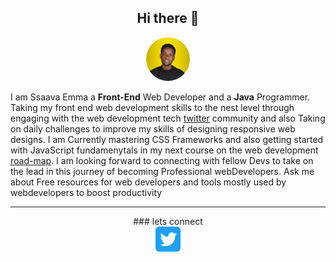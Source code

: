 <div align="center">
  
  ## Hi there 👋
  
</div>

<div align="center">
  
  <img src="IMAGES/mine.jpg" style="width: 70px; height: 70px; border-radius: 50%;">
  
</div>

I am Ssaava Emma a **Front-End** Web Developer and a **Java** Programmer.
Taking my front end web development skills to the nest level through engaging with the web development tech [twitter](https://twitter.com/ssava_ema) community and also Taking on daily challenges to improve my skills of designing responsive web designs.
I am Currently mastering CSS Frameworks and also getting started with JavaScript fundamenytals in my next course on the web development [road-map](https://roadmap.sh/frontend).
I am looking forward to connecting with fellow Devs to take on the lead in this journey of becoming Professional webDevelopers.
Ask me about Free resources for web developers and tools mostly used by webdevelopers to boost productivity

---
<div align="center">
### lets connect 
</div>
<div align="center">
  <a href="https://twitter.com/ssava_ema"><img src="IMAGES/iconTwitter.svg" style="width: 40px; height: 40px"></a>
</div>




